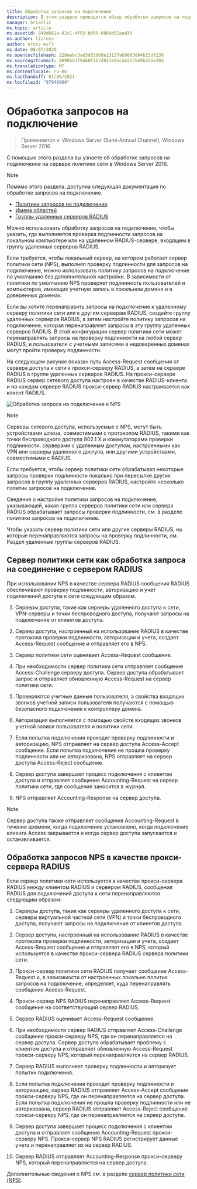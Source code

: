 ```yaml
---
title: Обработка запросов на подключение
description: В этом разделе приводится обзор обработки запросов на подключение к серверу политики сети в Windows Server 2016.
manager: brianlic
ms.topic: article
ms.assetid: 849d661a-42c1-4f93-b669-6009d52aad39
ms.author: lizross
author: eross-msft
ms.date: 08/07/2020
ms.openlocfilehash: 228eebc3ad3d81868e13137ab9803d04b15df238
ms.sourcegitcommit: 40905b1f9d68f1b7d821e05cab2d35e9b425e38d
ms.translationtype: MT
ms.contentlocale: ru-RU
ms.lasthandoff: 01/06/2021
ms.locfileid: "97949900"
---
```

# <a name="connection-request-processing"></a>Обработка запросов на подключение

>Применяется к: Windows Server (Semi-Annual Channel), Windows Server 2016

С помощью этого раздела вы узнаете об обработке запросов на подключение на сервере политики сети в Windows Server 2016.

>[!NOTE]
>Помимо этого раздела, доступна следующая документация по обработке запросов на подключение.
> - [Политики запросов на подключение](nps-crp-crpolicies.md)
> - [Имена областей](nps-crp-realm-names.md)
> - [Группы удаленных серверов RADIUS](nps-crp-rrsg.md)

Можно использовать обработку запросов на подключение, чтобы указать, где выполняется проверка подлинности запросов на локальном компьютере или на удаленном RADIUS-сервере, входящем в группу удаленных серверов RADIUS.

Если требуется, чтобы локальный сервер, на котором работает сервер политики сети (NPS), выполнял проверку подлинности для запросов на подключение, можно использовать политику запросов на подключение по умолчанию без дополнительной настройки. В зависимости от политики по умолчанию NPS проверяет подлинность пользователей и компьютеров, имеющих учетную запись в локальном домене и в доверенных доменах.

Если вы хотите перенаправить запросы на подключение к удаленному серверу политики сети или к другим серверам RADIUS, создайте группу удаленных серверов RADIUS, а затем настройте политику запросов на подключение, которая перенаправляет запросы в эту группу удаленных серверов RADIUS. В этой конфигурации сервер политики сети может перенаправлять запросы на проверку подлинности на любой сервер RADIUS, и пользователи с учетными записями в недоверенных доменах могут пройти проверку подлинности.

На следующем рисунке показан путь Access-Request сообщения от сервера доступа к сети к прокси-серверу RADIUS, а затем на сервере RADIUS в группе удаленных серверов RADIUS. На прокси-сервере RADIUS сервер сетевого доступа настроен в качестве RADIUS-клиента. и на каждом сервере RADIUS прокси-сервер RADIUS настраивается как клиент RADIUS.


![Обработка запроса на подключение к NPS](../../media/Nps-Connection-Request-Processing/Nps-Connection-Request-Processing.jpg)


>[!NOTE]
>Серверы сетевого доступа, используемые с NPS, могут быть устройствами шлюза, совместимыми с протоколом RADIUS, такими как точки беспроводного доступа 802.1 X и коммутаторами проверки подлинности, серверами с удаленным доступом, настроенными как VPN или серверы удаленного доступа, или другими устройствами, совместимыми с RADIUS.

Если требуется, чтобы сервер политики сети обрабатывал некоторые запросы проверки подлинности локально при пересылке других запросов в группу удаленных серверов RADIUS, настройте несколько политик запросов на подключение.

Сведения о настройке политики запросов на подключение, указывающей, какая группа серверов политики сети или сервера RADIUS обрабатывает запросы проверки подлинности, см. в разделе политики запросов на подключение.

Чтобы указать сервер политики сети или другие серверы RADIUS, на которые перенаправляются запросы на проверку подлинности, см. Раздел удаленные группы серверов RADIUS.

## <a name="nps-as-a-radius-server-connection-request-processing"></a>Сервер политики сети как обработка запроса на соединение с сервером RADIUS

При использовании NPS в качестве сервера RADIUS сообщения RADIUS обеспечивают проверку подлинности, авторизацию и учет подключений доступа к сети следующим образом.

1. Серверы доступа, такие как серверы удаленного доступа к сети, VPN-серверы и точки беспроводного доступа, получают запросы на подключение от клиентов доступа.

2. Сервер доступа, настроенный на использование RADIUS в качестве протокола проверки подлинности, авторизации и учета, создает Access-Request сообщение и отправляет его в NPS.

3. Сервер политики сети оценивает Access-Request сообщение.

4. При необходимости сервер политики сети отправляет сообщение Access-Challenge серверу доступа. Сервер доступа обрабатывает запрос и отправляет обновленную Access-Request на сервер политики сети.

5. Проверяются учетные данные пользователя, а свойства входящих звонков учетной записи пользователя получаются с помощью безопасного подключения к контроллеру домена.

6. Авторизация выполняется с помощью свойств входящих звонков учетной записи пользователя и политики сети.

7. Если попытка подключения проходит проверку подлинности и авторизацию, NPS отправляет на сервер доступа Access-Accept сообщение. Если попытка подключения не прошла проверку подлинности или не авторизована, NPS отправляет на сервер доступа Access-Reject сообщение.

8. Сервер доступа завершает процесс подключения с клиентом доступа и отправляет сообщение Accounting-Request на сервер политики сети, где сообщение заносится в журнал.

9. NPS отправляет Accounting-Response на сервер доступа.

>[!NOTE]
>Сервер доступа также отправляет сообщения Accounting-Request в течение времени, когда подключение установлено, когда подключение клиента Access закрывается и когда сервер доступа запускается и останавливается.

## <a name="nps-as-a-radius-proxy-connection-request-processing"></a>Обработка запросов NPS в качестве прокси-сервера RADIUS

Если сервер политики сети используется в качестве прокси-сервера RADIUS между клиентом RADIUS и сервером RADIUS, сообщения RADIUS для подключений доступа к сети перенаправляются следующим образом:

1. Серверы доступа, такие как серверы удаленного доступа к сети, серверы виртуальной частной сети (VPN) и точки беспроводного доступа, получают запросы на подключение от клиентов доступа.

2. Сервер доступа, настроенный на использование RADIUS в качестве протокола проверки подлинности, авторизации и учета, создает Access-Request сообщение и отправляет его в NPS, который используется в качестве прокси-сервера RADIUS сервера политики сети.

3. Прокси-сервер политики сети RADIUS получает сообщение Access-Request и, в зависимости от настроенных локально политик запросов на подключение, определяет, куда перенаправлять сообщение Access-Request.

4. Прокси-сервер NPS RADIUS перенаправляет Access-Request сообщение на соответствующий сервер RADIUS.

5. Сервер RADIUS оценивает Access-Request сообщение.

6. При необходимости сервер RADIUS отправляет Access-Challenge сообщение прокси-серверу NPS, где он перенаправляется на сервер доступа. Сервер доступа обрабатывает проблему с клиентом доступа и отправляет обновленную Access-Request прокси-серверу NPS, который перенаправляется на сервер RADIUS.

7. Сервер RADIUS выполняет проверку подлинности и авторизует попытки подключения.

8. Если попытка подключения проходит проверку подлинности и авторизацию, сервер RADIUS отправляет Access-Accept сообщение прокси-серверу NPS, где он перенаправляется на сервер доступа. Если попытка подключения не прошла проверку подлинности или не авторизована, сервер RADIUS отправляет Access-Reject сообщение прокси-серверу NPS, где он перенаправляется на сервер доступа.

9. Сервер доступа завершает процесс подключения с клиентом доступа и отправляет сообщение Accounting-Request прокси-серверу NPS. Прокси-сервер NPS RADIUS регистрирует данные учета и перенаправляет их на сервер RADIUS.

10. Сервер RADIUS отправляет Accounting-Response прокси-серверу NPS, который перенаправляется на сервер доступа.

Дополнительные сведения о NPS см. в разделе [сервер политики сети (NPS)](nps-top.md).
